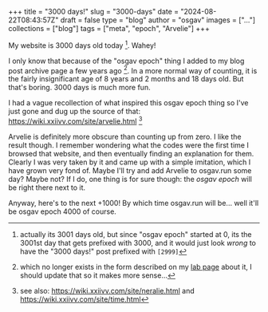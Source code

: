 
+++
title = "3000 days!"
slug = "3000-days"
date = "2024-08-22T08:43:57Z"
draft = false
type = "blog"
author = "osgav"
images = ["..."]
collections = ["blog"]
tags = ["meta", "epoch", "Arvelie"]
+++

My website is 3000 days old today [^1]. Wahey!

[^1]: actually its 3001 days old, but since "osgav epoch" started at 0, its the 3001st day that gets prefixed with 3000, and it would just look *wrong* to have the "3000 days!" post prefixed with `[2999]`

I only know that because of the "osgav epoch" thing I added to my blog post archive page a few years ago [^2]. In a more normal way of counting, it is the fairly insignificant age of 8 years and 2 months and 18 days old. But that's boring. 3000 days is much more fun. 

[^2]: which no longer exists in the form described on my [lab page](/lab/hugo-date-operations.html) about it, I should update that so it makes more sense...

I had a vague recollection of what inspired this osgav epoch thing so I've just gone and dug up the source of that: https://wiki.xxiivv.com/site/arvelie.html [^3]

[^3]: see also: https://wiki.xxiivv.com/site/neralie.html and https://wiki.xxiivv.com/site/time.html

Arvelie is definitely more obscure than counting up from zero. I like the result though. I remember wondering what the codes were the first time I browsed that website, and then eventually finding an explanation for them. Clearly I was very taken by it and came up with a simple imitation, which I have grown very fond of. Maybe I'll try and add Arvelie to osgav.run some day? Maybe not? If I do, one thing is for sure though: the *osgav epoch* will be right there next to it.

Anyway, here's to the next +1000! By which time osgav.run will be... well it'll be osgav epoch 4000 of course. 

<!--more-->
